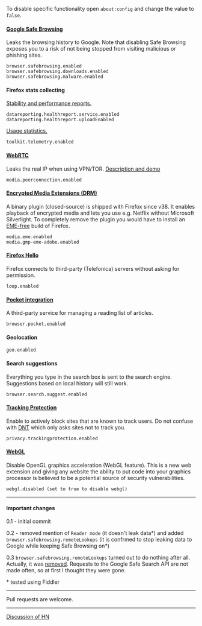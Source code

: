 To disable specific functionality open ```about:config``` and change the value to ```false```.

#### [Google Safe Browsing](https://support.mozilla.org/en-US/kb/how-does-phishing-and-malware-protection-work)

Leaks the browsing history to Google. Note that disabling Safe Browsing exposes you to a risk of not being stopped from visiting malicious or phishing sites.
```
browser.safebrowsing.enabled
browser.safebrowsing.downloads.enabled
browser.safebrowsing.malware.enabled
```

#### Firefox stats collecting

[Stability and performance reports.](https://www.mozilla.org/en-US/privacy/firefox/#health-report)
```
datareporting.healthreport.service.enabled
datareporting.healthreport.uploadEnabled
```

[Usage statistics.](https://www.mozilla.org/en-US/privacy/firefox/#telemetry)
```
toolkit.telemetry.enabled
```

#### [WebRTC](https://wiki.mozilla.org/Media/WebRTC)

Leaks the real IP when using VPN/TOR. [Description and demo](https://github.com/diafygi/webrtc-ips)
```
media.peerconnection.enabled
```

#### [Encrypted Media Extensions (DRM)](https://wiki.mozilla.org/Media/EME)

A binary plugin (closed-source) is shipped with Firefox since v38. It enables playback of encrypted media and lets you use e.g. Netflix without Microsoft Silverlight. To completely remove the plugin you would have to install an [EME-free](http://download.cdn.mozilla.net/pub/firefox/releases/latest/win32-EME-free/) build of Firefox.
```
media.eme.enabled
media.gmp-eme-adobe.enabled
```

#### [Firefox Hello](https://support.mozilla.org/en-US/kb/firefox-hello-video-and-voice-conversations-online)

Firefox connects to third-party (Telefonica) servers without asking for permission.
```
loop.enabled
```

#### [Pocket integration](https://support.mozilla.org/en-US/kb/save-web-pages-later-pocket-firefox)

A third-party service for managing a reading list of articles.
```
browser.pocket.enabled
```

#### Geolocation
```
geo.enabled
```

#### Search suggestions

Everything you type in the search box is sent to the search engine. Suggestions based on local history will still work.
```
browser.search.suggest.enabled
```

#### [Tracking Protection](https://support.mozilla.org/en-US/kb/tracking-protection-firefox)

Enable to actively block sites that are known to track users. Do not confuse with [DNT](https://www.mozilla.org/en-US/firefox/dnt/) which only asks sites not to track you.
```
privacy.trackingprotection.enabled
```

#### [WebGL](https://developer.mozilla.org/en-US/docs/Web/API/WebGL_API)

Disable OpenGL graphics acceleration (WebGL feature). This is a new web extension and giving any website the ability to put code into your graphics processor is believed to be a potential source of security vulnerabilities.
```
webgl.disabled (set to true to disable webgl)
```

---

#### Important changes
0.1 - initial commit

0.2 - removed mention of ```Reader mode``` (it doesn't leak data\*) and added ```browser.safebrowsing.remoteLookups``` (it is confrmed to stop leaking data to Google while keeping Safe Browsing on\*)

0.3 ```browser.safebrowsing.remoteLookups``` turned out to do nothing after all. Actually, it was [removed](https://bugzilla.mozilla.org/show_bug.cgi?id=388652). Requests to the Google Safe Search API are not made often, so at first I thought they were gone.

\* tested using Fiddler


---

Pull requests are welcome.

---

[Discussion of HN](https://news.ycombinator.com/item?id=9779440)
